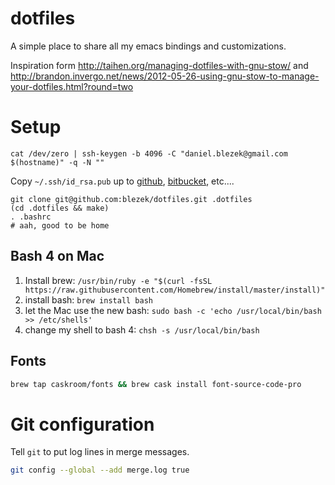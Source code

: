 # dotfiles

A simple place to share all my emacs bindings and customizations.

Inspiration form http://taihen.org/managing-dotfiles-with-gnu-stow/ and http://brandon.invergo.net/news/2012-05-26-using-gnu-stow-to-manage-your-dotfiles.html?round=two

# Setup

```
cat /dev/zero | ssh-keygen -b 4096 -C "daniel.blezek@gmail.com $(hostname)" -q -N ""
```

Copy `~/.ssh/id_rsa.pub` up to [github](https://github.com/settings/keys), [bitbucket](https://bitbucket.org/account/user/blezek/ssh-keys/), etc.... 

```
git clone git@github.com:blezek/dotfiles.git .dotfiles
(cd .dotfiles && make)
. .bashrc
# aah, good to be home
```

## Bash 4 on Mac

1. Install brew: `/usr/bin/ruby -e "$(curl -fsSL https://raw.githubusercontent.com/Homebrew/install/master/install)"`
2. install bash: `brew install bash`
3. let the Mac use the new bash: `sudo bash -c 'echo /usr/local/bin/bash >> /etc/shells'`
4. change my shell to bash 4: `chsh -s /usr/local/bin/bash`

## Fonts

```sh
brew tap caskroom/fonts && brew cask install font-source-code-pro
```

# Git configuration

Tell `git` to put log lines in merge messages.

``` sh
git config --global --add merge.log true
```

